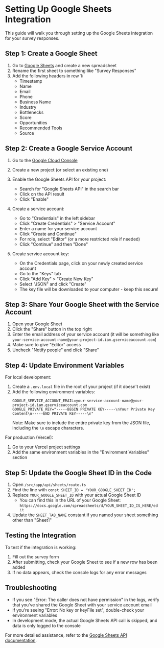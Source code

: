 # Setting Up Google Sheets Integration

This guide will walk you through setting up the Google Sheets integration for your survey responses. 

## Step 1: Create a Google Sheet

1. Go to [Google Sheets](https://sheets.google.com) and create a new spreadsheet
2. Rename the first sheet to something like "Survey Responses"
3. Add the following headers in row 1:
   - Timestamp
   - Name
   - Email  
   - Phone
   - Business Name
   - Industry
   - Bottlenecks
   - Score
   - Opportunities
   - Recommended Tools
   - Source

## Step 2: Create a Google Service Account

1. Go to the [Google Cloud Console](https://console.cloud.google.com/)
2. Create a new project (or select an existing one)
3. Enable the Google Sheets API for your project:
   - Search for "Google Sheets API" in the search bar
   - Click on the API result
   - Click "Enable"

4. Create a service account:
   - Go to "Credentials" in the left sidebar
   - Click "Create Credentials" > "Service Account"
   - Enter a name for your service account
   - Click "Create and Continue"
   - For role, select "Editor" (or a more restricted role if needed)
   - Click "Continue" and then "Done"

5. Create service account key:
   - On the Credentials page, click on your newly created service account
   - Go to the "Keys" tab
   - Click "Add Key" > "Create New Key"
   - Select "JSON" and click "Create"
   - The key file will be downloaded to your computer - keep this secure!

## Step 3: Share Your Google Sheet with the Service Account

1. Open your Google Sheet
2. Click the "Share" button in the top right
3. Enter the email address of your service account (it will be something like `your-service-account-name@your-project-id.iam.gserviceaccount.com`)
4. Make sure to give "Editor" access
5. Uncheck "Notify people" and click "Share"

## Step 4: Update Environment Variables

For local development:

1. Create a `.env.local` file in the root of your project (if it doesn't exist)
2. Add the following environment variables:
   ```
   GOOGLE_SERVICE_ACCOUNT_EMAIL=your-service-account-name@your-project-id.iam.gserviceaccount.com
   GOOGLE_PRIVATE_KEY="-----BEGIN PRIVATE KEY-----\nYour Private Key Content\n-----END PRIVATE KEY-----\n"
   ```
   Note: Make sure to include the entire private key from the JSON file, including the `\n` escape characters.

For production (Vercel):

1. Go to your Vercel project settings
2. Add the same environment variables in the "Environment Variables" section

## Step 5: Update the Google Sheet ID in the Code

1. Open `/src/app/api/sheets/route.ts`
2. Find the line with `const SHEET_ID = 'YOUR_GOOGLE_SHEET_ID';`
3. Replace `YOUR_GOOGLE_SHEET_ID` with your actual Google Sheet ID
   - You can find this in the URL of your Google Sheet: `https://docs.google.com/spreadsheets/d/YOUR_SHEET_ID_IS_HERE/edit`
4. Update the `SHEET_TAB_NAME` constant if you named your sheet something other than "Sheet1"

## Testing the Integration

To test if the integration is working:

1. Fill out the survey form
2. After submitting, check your Google Sheet to see if a new row has been added
3. If no data appears, check the console logs for any error messages

## Troubleshooting

- If you see "Error: The caller does not have permission" in the logs, verify that you've shared the Google Sheet with your service account email
- If you're seeing "Error: No key or keyFile set", double-check your environment variables
- In development mode, the actual Google Sheets API call is skipped, and data is only logged to the console

For more detailed assistance, refer to the [Google Sheets API documentation](https://developers.google.com/sheets/api/quickstart/nodejs). 